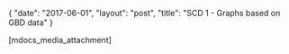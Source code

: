 {
   "date": "2017-06-01",
   "layout": "post",
   "title": "SCD 1 - Graphs based on GBD data"
}

[mdocs_media_attachment]